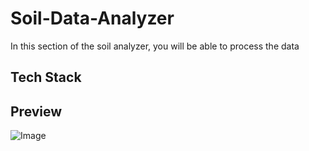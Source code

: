 # Soil-Data-Analyzer
In this section of the soil analyzer, you will be able to process the data 

## 


## Tech Stack


## Preview
![Image](https://github.com/user-attachments/assets/1ba34c46-6ef2-4ce6-88f7-ebecebe49702)


